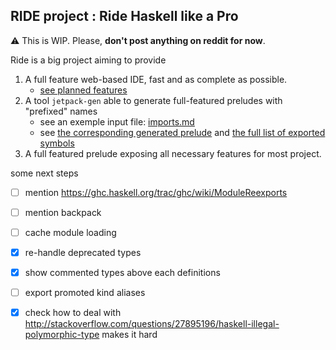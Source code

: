 ## RIDE project : Ride Haskell like a Pro

:warning: This is WIP. 
Please, __don't post anything on reddit for now__.

Ride is a big project aiming to provide 

 1. A full feature web-based IDE, fast and as complete as possible.
      - [see planned features](/haskell-web-ide/README.md)
 2. A tool `jetpack-gen` able to generate full-featured preludes with "prefixed" names
      - see an exemple input file: [imports.md](/imports.md)
      - see [the corresponding generated prelude](/jetpack/src)
        and [the full list of exported symbols](/jetpack/full-exported-symbol-list.txt)
 2. A full featured prelude exposing all necessary features for most project.


some next steps
  - [ ] mention https://ghc.haskell.org/trac/ghc/wiki/ModuleReexports
  - [ ] mention backpack
  - [ ] cache module loading
  - [X] re-handle deprecated types
  - [x] show commented types above each definitions
  - [ ] export promoted kind aliases
  - [x] check how to deal with http://stackoverflow.com/questions/27895196/haskell-illegal-polymorphic-type makes it hard


